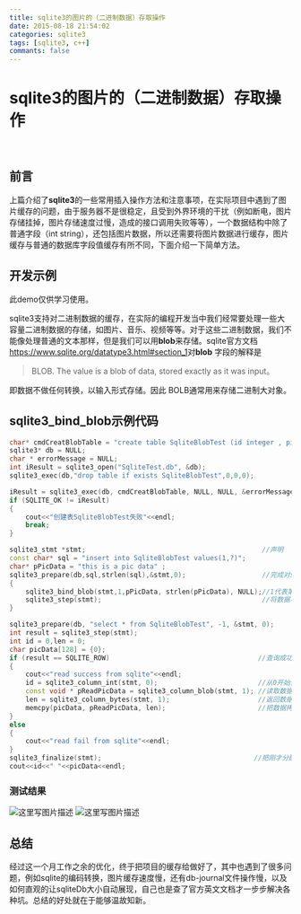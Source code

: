 ```yaml
---
title: sqlite3的图片的（二进制数据）存取操作
date: 2015-08-18 21:54:02
categories: sqlite3
tags: [sqlite3, c++]
commants: false
---
```

# sqlite3的图片的（二进制数据）存取操作
&emsp;
## 前言
上篇介绍了**sqlite3**的一些常用插入操作方法和注意事项，在实际项目中遇到了图片缓存的问题，由于服务器不是很稳定，且受到外界环境的干扰（例如断电，图片存储挂掉，图片存储速度过慢，造成的接口调用失败等等），一个数据结构中除了普通字段（int string），还包括图片数据，所以还需要将图片数据进行缓存，图片缓存与普通的数据库字段值缓存有所不同，下面介绍一下简单方法。

## 开发示例
此demo仅供学习使用。

sqlite3支持对二进制数据的缓存，在实际的编程开发当中我们经常要处理一些大容量二进制数据的存储，如图片、音乐、视频等等。对于这些二进制数据，我们不能像处理普通的文本那样，但是我们可以用**blob**来存储。sqlite官方文档<https://www.sqlite.org/datatype3.html#section_1>对**blob** 字段的解释是
>  BLOB. The value is a blob of data, stored exactly as it was input。 

即数据不做任何转换，以输入形式存储。因此 BOLB通常用来存储二进制大对象。

## sqlite3\_bind\_blob示例代码 

```c++
char* cmdCreatBlobTable = "create table SqliteBlobTest (id integer , pic blob);  //首先创建一个可插入blob类型的表 。
sqlite3* db = NULL;
char * errorMessage = NULL;
int iResult = sqlite3_open("SqliteTest.db", &db);
sqlite3_exec(db,"drop table if exists SqliteBlobTest",0,0,0);  

iResult = sqlite3_exec(db, cmdCreatBlobTable, NULL, NULL, &errorMessage);
if (SQLITE_OK != iResult)
{
    cout<<"创建表SqliteBlobTest失败"<<endl;
    break;
}

sqlite3_stmt *stmt;                                            //声明
const char* sql = "insert into SqliteBlobTest values(1,?)";  
char* pPicData = "this is a pic data" ;
sqlite3_prepare(db,sql,strlen(sql),&stmt,0);                   //完成对sql语句的解析
{  
    sqlite3_bind_blob(stmt,1,pPicData, strlen(pPicData), NULL);//1代表第一个？
    sqlite3_step(stmt);                                        //将数据写入数据库中
} 

sqlite3_prepare(db, "select * from SqliteBlobTest", -1, &stmt, 0);
int result = sqlite3_step(stmt);
int id = 0,len = 0; 
char picData[128] = {0}; 
if (result == SQLITE_ROW)                                     //查询成功返回的是SQLITE_ROW
{
    cout<<"read success from sqlite"<<endl;
    id = sqlite3_column_int(stmt, 0);                         //从0开始计算，id为0，picdata 为1；
    const void * pReadPicData = sqlite3_column_blob(stmt, 1); //读取数据，返回一个指针
    len = sqlite3_column_bytes(stmt, 1);                      //返回数据大小
    memcpy(picData, pReadPicData, len);                       //把数据拷贝出来
}
else
{
    cout<<"read fail from sqlite"<<endl;
}
sqlite3_finalize(stmt);                                      //把刚才分配的内容析构掉
cout<<id<<" "<<picData<<endl;
```

### 测试结果
![这里写图片描述](http://img.blog.csdn.net/20160621162555449)
![这里写图片描述](http://img.blog.csdn.net/20160621162509842)

## 总结

经过这一个月工作之余的优化，终于把项目的缓存给做好了，其中也遇到了很多问题，例如sqlite的编码转换，图片缓存速度慢，还有db-journal文件操作慢，以及如何直观的让sqliteDb大小自动展现，自己也是查了官方英文文档才一步步解决各种坑。总结的好处就在于能够温故知新。